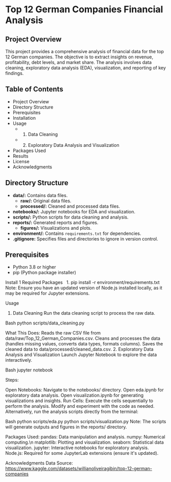 # Top 12 German Companies Financial Analysis

## Project Overview

This project provides a comprehensive analysis of financial data for the top 12 German companies. The objective is to extract insights on revenue, profitability, debt levels, and market share. The analysis involves data cleaning, exploratory data analysis (EDA), visualization, and reporting of key findings.

## Table of Contents

- Project Overview
- Directory Structure
- Prerequisites
- Installation
- Usage
    - 1. Data Cleaning
    - 2. Exploratory Data Analysis and Visualization
- Packages Used
- Results
- License
- Acknowledgments


## Directory Structure

- **data/:** Contains data files.
    - **raw/:** Original data files.
    - **processed/:** Cleaned and processed data files.
- **notebooks/:** Jupyter notebooks for EDA and visualization.
- **scripts/:** Python scripts for data cleaning and analysis.
- **reports/:** Generated reports and figures.
    - **figures/:** Visualizations and plots.
- **environment/:** Contains `requirements.txt` for dependencies.
- **.gitignore:** Specifies files and directories to ignore in version control.

## Prerequisites

- Python 3.8 or higher
- pip (Python package installer)

Install 1  Required Packages   
 1. 
pip install -r environment/requirements.txt
Note: Ensure you have an updated version of Node.js installed locally, as it may be required for Jupyter extensions.

Usage
1. Data Cleaning
Run the data cleaning script to process the raw data.

Bash
python scripts/data_cleaning.py

What This Does:
Reads the raw CSV file from data/raw/Top_12_German_Companies.csv.
Cleans and processes the data (handles missing values, converts data types, formats columns).
Saves the cleaned data to data/processed/cleaned_data.csv.
2. Exploratory Data Analysis and Visualization
Launch Jupyter Notebook to explore the data interactively.

Bash
jupyter notebook

Steps:

Open Notebooks:
Navigate to the notebooks/ directory.
Open eda.ipynb for exploratory data analysis.
Open visualization.ipynb for generating visualizations and insights.
Run Cells:
Execute the cells sequentially to perform the analysis.
Modify and experiment with the code as needed.
Alternatively, run the analysis scripts directly from the terminal:

Bash
python scripts/eda.py
python scripts/visualization.py
Note: The scripts will generate outputs and figures in the reports/ directory.

Packages Used:
pandas: Data manipulation and analysis.
numpy: Numerical computing.\n
matplotlib: Plotting and visualization.
seaborn: Statistical data visualization.
jupyter: Interactive notebooks for exploratory analysis.
Node.js: Required for some JupyterLab extensions (ensure it's updated).

Acknowledgments
Data Source: https://www.kaggle.com/datasets/willianoliveiragibin/top-12-german-companies
